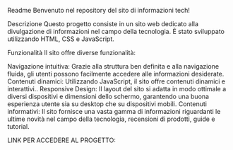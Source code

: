 Readme
Benvenuto nel repository del sito di informazioni tech!

Descrizione
Questo progetto consiste in un sito web dedicato alla divulgazione di informazioni nel campo della tecnologia. È stato sviluppato utilizzando HTML, CSS e JavaScript.

Funzionalità
Il sito offre diverse funzionalità:

Navigazione intuitiva: Grazie alla struttura ben definita e alla navigazione fluida, gli utenti possono facilmente accedere alle informazioni desiderate.
Contenuti dinamici: Utilizzando JavaScript, il sito offre contenuti dinamici e interattivi..
Responsive Design: Il layout del sito si adatta in modo ottimale a diversi dispositivi e dimensioni dello schermo, garantendo una buona esperienza utente sia su desktop che su dispositivi mobili.
Contenuti informativi: Il sito fornisce una vasta gamma di informazioni riguardanti le ultime novità nel campo della tecnologia, recensioni di prodotti, guide e tutorial.

LINK PER ACCEDERE AL PROGETTO: 
